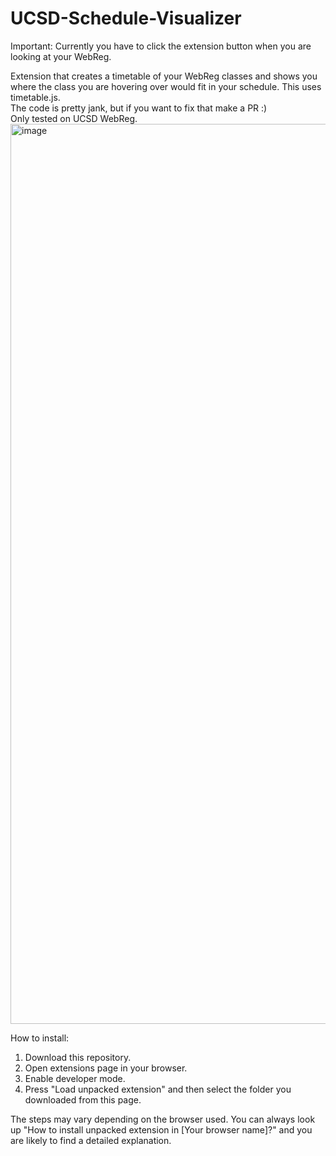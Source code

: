 # UCSD-Schedule-Visualizer
Important: Currently you have to click the extension button when you are looking at your WebReg.
  
Extension that creates a timetable of your WebReg classes and shows you where the class you are hovering over would fit in your schedule. This uses timetable.js.  
The code is pretty jank, but if you want to fix that make a PR :)  
Only tested on UCSD WebReg.
<img width="1440" alt="image" src="https://user-images.githubusercontent.com/34536619/184556792-27b738d2-a017-4fe5-8876-f4e6b17a7851.png">
  
  
How to install:  
1. Download this repository.  
2. Open extensions page in your browser.  
3. Enable developer mode.  
4. Press "Load unpacked extension" and then select the folder you downloaded from this page.  

  
  The steps may vary depending on the browser used. You can always look up "How to install unpacked extension in [Your browser name]?" and you are likely to find a detailed explanation.
